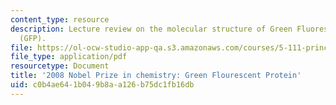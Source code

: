```yaml
---
content_type: resource
description: Lecture review on the molecular structure of Green Fluorescent Protein
  (GFP).
file: https://ol-ocw-studio-app-qa.s3.amazonaws.com/courses/5-111-principles-of-chemical-science-fall-2008/c0b4ae641b049b8aa126b75dc1fb16db_bioex_lect14.pdf
file_type: application/pdf
resourcetype: Document
title: '2008 Nobel Prize in chemistry: Green Flourescent Protein'
uid: c0b4ae64-1b04-9b8a-a126-b75dc1fb16db
---
```

